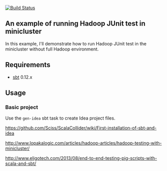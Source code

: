 [![Build Status](https://travis-ci.org/dbtsai/hadoop-minicluster.png)](https://travis-ci.org/dbtsai/hadoop-minicluster)

An example of running Hadoop JUnit test in minicluster
------------------------------------------------------
In this example, I'll demonstrate how to run Hadoop JUnit test in the minicluster without full Hadoop environment.

Requirements
------------

* [sbt](https://github.com/harrah/xsbt/wiki) 0.12.x

Usage
-----

### Basic project

Use the `gen-idea` sbt task to create Idea project files.

https://github.com/Sciss/ScalaCollider/wiki/First-installation-of-sbt-and-idea

http://www.lopakalogic.com/articles/hadoop-articles/hadoop-testing-with-minicluster/

http://www.eligotech.com/2013/08/end-to-end-testing-pig-scripts-with-scala-and-sbt/